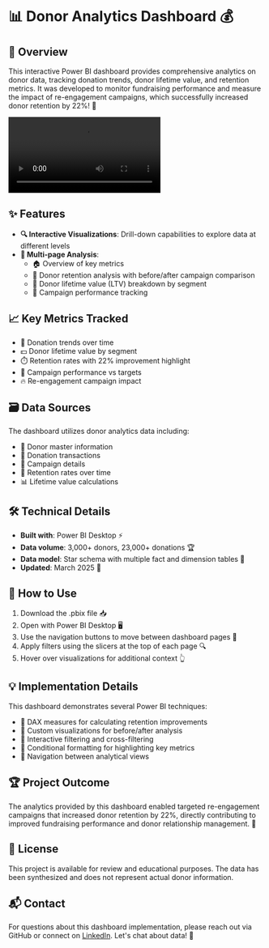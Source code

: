 # 📊 Donor Analytics Dashboard 💰

## 🌟 Overview
This interactive Power BI dashboard provides comprehensive analytics on donor data, tracking donation trends, donor lifetime value, and retention metrics. It was developed to monitor fundraising performance and measure the impact of re-engagement campaigns, which successfully increased donor retention by 22%! 🚀

![Dashboard Preview](1.mp4)

## ✨ Features
- **🔍 Interactive Visualizations**: Drill-down capabilities to explore data at different levels
- **📑 Multi-page Analysis**: 
  - 🏠 Overview of key metrics
  - 🔄 Donor retention analysis with before/after campaign comparison
  - 💎 Donor lifetime value (LTV) breakdown by segment
  - 🎯 Campaign performance tracking

## 📈 Key Metrics Tracked
- 📆 Donation trends over time
- 💵 Donor lifetime value by segment
- ⏱️ Retention rates with 22% improvement highlight
- 🏁 Campaign performance vs targets
- 🔥 Re-engagement campaign impact

## 🗃️ Data Sources
The dashboard utilizes donor analytics data including:
- 👤 Donor master information
- 💸 Donation transactions
- 📣 Campaign details
- 🔁 Retention rates over time
- 📊 Lifetime value calculations

## 🛠️ Technical Details
- **Built with**: Power BI Desktop ⚡
- **Data volume**: 3,000+ donors, 23,000+ donations 🏆
- **Data model**: Star schema with multiple fact and dimension tables 🌟
- **Updated**: March 2025 📅

## 🚀 How to Use
1. Download the .pbix file 📥
2. Open with Power BI Desktop 🖥️
3. Use the navigation buttons to move between dashboard pages 🔄
4. Apply filters using the slicers at the top of each page 🔍
5. Hover over visualizations for additional context 👆

## 💡 Implementation Details
This dashboard demonstrates several Power BI techniques:
- 🧮 DAX measures for calculating retention improvements
- 🎨 Custom visualizations for before/after analysis
- 🔄 Interactive filtering and cross-filtering
- 🌈 Conditional formatting for highlighting key metrics
- 🧭 Navigation between analytical views

## 🏆 Project Outcome
The analytics provided by this dashboard enabled targeted re-engagement campaigns that increased donor retention by 22%, directly contributing to improved fundraising performance and donor relationship management. 🎉

## 📜 License
This project is available for review and educational purposes. The data has been synthesized and does not represent actual donor information.

## 📬 Contact
For questions about this dashboard implementation, please reach out via GitHub or connect on [LinkedIn](your-linkedin-profile). Let's chat about data! 💬
